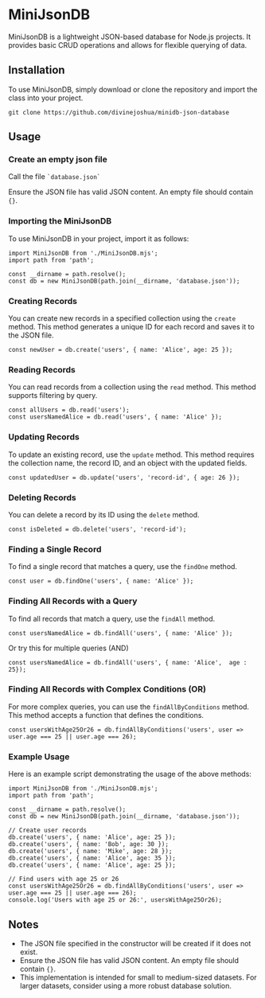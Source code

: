 <!DOCTYPE html>
<html lang="en">
<head>
    <meta charset="UTF-8">
    <meta name="viewport" content="width=device-width, initial-scale=1.0">
</head>
<body>
<h1>MiniJsonDB</h1>

<p>MiniJsonDB is a lightweight JSON-based database for Node.js projects. It provides basic CRUD operations and allows for flexible querying of data.</p>

<h2>Installation</h2>

<p>To use MiniJsonDB, simply download or clone the repository and import the class into your project.</p>

<pre><code>git clone https://github.com/divinejoshua/minidb-json-database
</code></pre>

<h2>Usage</h2>

<h3>Create an empty json file</h3>
<p>Call the file <code>`database.json`</code>
<p>Ensure the JSON file has valid JSON content. An empty file should contain <code>{}</code>.</p>

<h3>Importing the MiniJsonDB</h3>

<p>To use MiniJsonDB in your project, import it as follows:</p>

<pre><code>import MiniJsonDB from './MiniJsonDB.mjs';
import path from 'path';

const __dirname = path.resolve();
const db = new MiniJsonDB(path.join(__dirname, 'database.json'));
</code></pre>

<h3>Creating Records</h3>

<p>You can create new records in a specified collection using the <code>create</code> method. This method generates a unique ID for each record and saves it to the JSON file.</p>

<pre><code>const newUser = db.create('users', { name: 'Alice', age: 25 });
</code></pre>

<h3>Reading Records</h3>

<p>You can read records from a collection using the <code>read</code> method. This method supports filtering by query.</p>

<pre><code>const allUsers = db.read('users');
const usersNamedAlice = db.read('users', { name: 'Alice' });
</code></pre>

<h3>Updating Records</h3>

<p>To update an existing record, use the <code>update</code> method. This method requires the collection name, the record ID, and an object with the updated fields.</p>

<pre><code>const updatedUser = db.update('users', 'record-id', { age: 26 });
</code></pre>

<h3>Deleting Records</h3>

<p>You can delete a record by its ID using the <code>delete</code> method.</p>

<pre><code>const isDeleted = db.delete('users', 'record-id');
</code></pre>

<h3>Finding a Single Record</h3>

<p>To find a single record that matches a query, use the <code>findOne</code> method.</p>

<pre><code>const user = db.findOne('users', { name: 'Alice' });
</code></pre>

<h3>Finding All Records with a Query</h3>

<p>To find all records that match a query, use the <code>findAll</code> method.</p>

<pre><code>const usersNamedAlice = db.findAll('users', { name: 'Alice' });
</code></pre>
 Or try this for multiple queries (AND)
<pre><code>const usersNamedAlice = db.findAll('users', { name: 'Alice',  age : 25});
</code></pre>


<h3>Finding All Records with Complex Conditions (OR)</h3>

<p>For more complex queries, you can use the <code>findAllByConditions</code> method. This method accepts a function that defines the conditions.</p>

<pre><code>const usersWithAge25Or26 = db.findAllByConditions('users', user =&gt; user.age === 25 || user.age === 26);
</code></pre>

<h3>Example Usage</h3>

<p>Here is an example script demonstrating the usage of the above methods:</p>

<pre><code>import MiniJsonDB from './MiniJsonDB.mjs';
import path from 'path';

const __dirname = path.resolve();
const db = new MiniJsonDB(path.join(__dirname, 'database.json'));

// Create user records
db.create('users', { name: 'Alice', age: 25 });
db.create('users', { name: 'Bob', age: 30 });
db.create('users', { name: 'Mike', age: 28 });
db.create('users', { name: 'Alice', age: 35 });
db.create('users', { name: 'Alice', age: 25 });

// Find users with age 25 or 26
const usersWithAge25Or26 = db.findAllByConditions('users', user =&gt; user.age === 25 || user.age === 26);
console.log('Users with age 25 or 26:', usersWithAge25Or26);
</code></pre>

<h2>Notes</h2>

<ul>
    <li>The JSON file specified in the constructor will be created if it does not exist.</li>
    <li>Ensure the JSON file has valid JSON content. An empty file should contain <code>{}</code>.</li>
    <li>This implementation is intended for small to medium-sized datasets. For larger datasets, consider using a more robust database solution.</li>
</ul>

<!-- <h2>License</h2> -->

<!-- <p>This project is licensed under the MIT License.</p> -->
</body>
</html>
